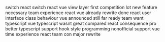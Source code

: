 switch react switch react vue view layer first competition lot new feature necessary team experience react vue already rewrite done react user interface class behaviour vue announced still far ready team want typescript vue typescript wasnt great compared react consequence pro better typescript support hook style programming nonofficial support vue time experience react team con major rewrite